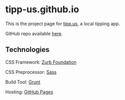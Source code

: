 # tipp-us.github.io

This is the project page for [tipp.us](https://tipp.us/), a local tipping app. 

GitHub repo available [here](https://github.com/tipp-us/tipp-us).

## Technologies
CSS Framework: [Zurb Foundation](http://foundation.zurb.com/)

CSS Preprocessor: [Sass](http://sass-lang.com/)

Build Tool: [Grunt](http://gruntjs.com/)

Hosting: [GitHub Pages](https://pages.github.com/)
